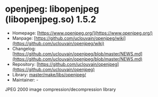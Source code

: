 # openjpeg: libopenjpeg (libopenjpeg.so) 1.5.2
  - Homepage: [https://www.openjpeg.org/](https://www.openjpeg.org/)
  - Manpage: [https://github.com/uclouvain/openjpeg/wiki](https://github.com/uclouvain/openjpeg/wiki)
  - Changelog: [https://github.com/uclouvain/openjpeg/blob/master/NEWS.md](https://github.com/uclouvain/openjpeg/blob/master/NEWS.md)
  - Repository: [https://github.com/uclouvain/openjpeg](https://github.com/uclouvain/openjpeg)
  - Library: [master/make/libs/openjpeg/](https://github.com/Freetz-NG/freetz-ng/tree/master/make/libs/openjpeg/)
  - Maintainer: -

JPEG 2000 image compression/decompression library
